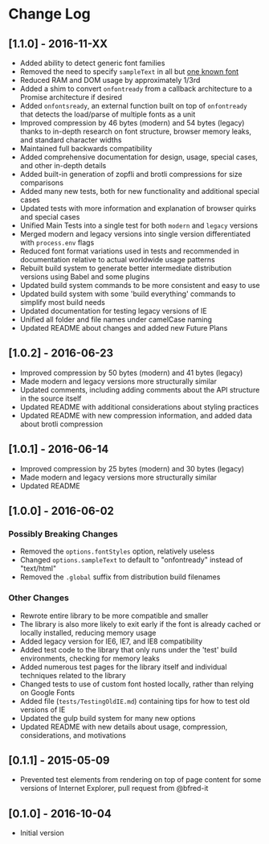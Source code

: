 # Change Log

## [1.1.0] - 2016-11-XX

- Added ability to detect generic font families
- Removed the need to specify `sampleText` in all but [one known font](http://processingjs.nihongoresources.com/the_smallest_font/)
- Reduced RAM and DOM usage by approximately 1/3rd
- Added a shim to convert `onfontready` from a callback architecture to a Promise architecture if desired
- Added `onfontsready`, an external function built on top of `onfontready` that detects the load/parse of multiple fonts as a unit
- Improved compression by 46 bytes (modern) and 54 bytes (legacy) thanks to in-depth research on font structure, browser memory leaks, and standard character widths
- Maintained full backwards compatibility
- Added comprehensive documentation for design, usage, special cases, and other in-depth details
- Added built-in generation of zopfli and brotli compressions for size comparisons
- Added many new tests, both for new functionality and additional special cases
- Updated tests with more information and explanation of browser quirks and special cases
- Unified Main Tests into a single test for both `modern` and `legacy` versions
- Merged modern and legacy versions into single version differentiated with `process.env` flags
- Reduced font format variations used in tests and recommended in documentation relative to actual worldwide usage patterns
- Rebuilt build system to generate better intermediate distribution versions using Babel and some plugins
- Updated build system commands to be more consistent and easy to use
- Updated build system with some 'build everything' commands to simplify most build needs
- Updated documentation for testing legacy versions of IE
- Unified all folder and file names under camelCase naming
- Updated README about changes and added new Future Plans

## [1.0.2] - 2016-06-23

- Improved compression by 50 bytes (modern) and 41 bytes (legacy)
- Made modern and legacy versions more structurally similar
- Updated comments, including adding comments about the API structure in the source itself
- Updated README with additional considerations about styling practices
- Updated README with new compression information, and added data about brotli compression

## [1.0.1] - 2016-06-14

- Improved compression by 25 bytes (modern) and 30 bytes (legacy)
- Made modern and legacy versions more structurally similar
- Updated README

## [1.0.0] - 2016-06-02

### Possibly Breaking Changes
- Removed the `options.fontStyles` option, relatively useless
- Changed `options.sampleText` to default to "onfontready" instead of "text/html"
- Removed the `.global` suffix from distribution build filenames

### Other Changes
- Rewrote entire library to be more compatible and smaller
- The library is also more likely to exit early if the font is already cached or locally installed, reducing memory usage
- Added legacy version for IE6, IE7, and IE8 compatibility
- Added test code to the library that only runs under the 'test' build environments, checking for memory leaks
- Added numerous test pages for the library itself and individual techniques related to the library
- Changed tests to use of custom font hosted locally, rather than relying on Google Fonts
- Added file (`tests/TestingOldIE.md`) containing tips for how to test old versions of IE
- Updated the gulp build system for many new options
- Updated README with new details about usage, compression, considerations, and motivations

## [0.1.1] - 2015-05-09
- Prevented test elements from rendering on top of page content for some versions of Internet Explorer, pull request from @bfred-it

## [0.1.0] - 2016-10-04
- Initial version